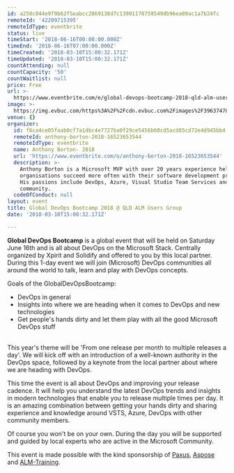 ```yaml
---
id: a258c044e9f9b62f5eabcc2869138d7c13901170759549db96ea89ac1a7b24fc
remoteId: '42209715395'
remoteIdType: eventbrite
status: live
timeStart: '2018-06-16T00:00:00.000Z'
timeEnd: '2018-06-16T07:00:00.000Z'
timeCreated: '2018-03-10T15:00:32.171Z'
timeUpdated: '2018-03-10T15:00:32.171Z'
countAttending: null
countCapacity: '50'
countWaitlist: null
price: Free
url: >-
  https://www.eventbrite.com/e/global-devops-bootcamp-2018-qld-alm-users-group-tickets-42209715395?aff=ebapi
image: >-
  https://img.evbuc.com/https%3A%2F%2Fcdn.evbuc.com%2Fimages%2F39637478%2F196466870134%2F1%2Foriginal.jpg?s=838d584141c64090a592643297d578d9
venue: {}
organizer:
  id: f6ca4ce05faab0cf7a1dbc4e7727ba0f29ce5456b60cd5acd85cd72e4d945bb4
  remoteId: anthony-borton-2018-16523653544
  remoteIdType: eventbrite
  name: Anthony Borton- 2018
  url: 'https://www.eventbrite.com/o/anthony-borton-2018-16523653544'
  description: >-
    Anthony Borton is a Microsoft MVP with over 20 years experience helping
    organisations succeed more often with their software development projects.
    His passions include DevOps, Azure, Visual Studio Team Services and
    community.
  codeOfConduct: null
layout: event
title: Global DevOps Bootcamp 2018 @ QLD ALM Users Group
date: '2018-03-10T15:00:32.171Z'

---
```

<P><B>Global DevOps Bootcamp</B> is a global event that will be held on Saturday June 16th and is all about DevOps on the Microsoft Stack. Centrally organized by Xpirit and Solidify and offered to you by this local partner. During this 1-day event we will join (Microsoft) DevOps communities all around the world to talk, learn and play with DevOps concepts.</P>
<P>Goals of the GlobalDevOpsBootcamp:</P>
<UL>
<LI>DevOps in general</LI>
<LI>Insights into where we are heading when it comes to DevOps and new technologies</LI>
<LI>Get people's hands dirty and let them play with all the good Microsoft DevOps stuff</LI>
</UL>
<P><BR> This year's theme will be 'From one release per month to multiple releases a day'. We will kick off with an introduction of a well-known authority in the DevOps space, followed by a keynote from the local partner about where we are heading with DevOps.</P>
<P>This time the event is all about DevOps and improving your release cadence. It will help you understand the latest DevOps trends and insights in modern technologies that enable you to release multiple times per day. It is an amazing combination between getting your hands dirty and sharing experience and knowledge around VSTS, Azure, DevOps with other community members.</P>
<P>Of course you won't be on your own. During the day you will be supported and guided by local experts who are active in the Microsoft Community.</P>
<P>This event is made possible with the kind sponsorship of <A HREF="https://www.paxus.com.au/" REL="nofollow">Paxus</A>, <A HREF="https://www.aspose.com" REL="nofollow">Aspose</A> and <A HREF="https://www.alm-training.com" REL="nofollow">ALM-Training</A>.</P>
